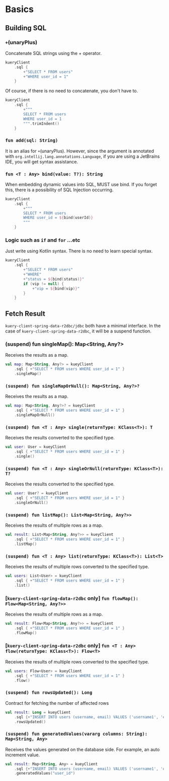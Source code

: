 # Basics

## Building SQL

### `+`(unaryPlus)

Concatenate SQL strings using the + operator.

```kotlin
kueryClient
    .sql {
        +"SELECT * FROM users"
        +"WHERE user_id = 1"
    }
```

Of course, if there is no need to concatenate, you don't have to.

```kotlin
kueryClient
    .sql {
        +"""
        SELECT * FROM users
        WHERE user_id = 1
        """.trimIndent()
    }
```

### `fun add(sql: String)`

It is an alias for `+`(unaryPlus). However, since the argument is annotated
with `org.intellij.lang.annotations.Language`, if you are using a JetBrains IDE, you will get syntax assistance.

### `fun <T : Any> bind(value: T?): String`

When embedding dynamic values into SQL, MUST use bind. If you forget this, there is a possibility of SQL Injection
occurring.

```kotlin
kueryClient
    .sql {
        +"""
        SELECT * FROM users
        WHERE user_id = ${bind(userId)}
        """
    }
```

### Logic such as `if` and `for` ...etc

Just write using Kotlin syntax. There is no need to learn special syntax.

```kotlin
kueryClient
    .sql {
        +"SELECT * FROM users"
        +"WHERE"
        +"status = ${bind(status)}"
        if (vip != null) {
            +"vip = ${bind(vip)}"
        }
    }
```

## Fetch Result

`kuery-client-spring-data-r2dbc/jdbc` both have a minimal interface. In the case of `kuery-client-spring-data-r2dbc`, it
will be a suspend function.

### (suspend) fun singleMap(): Map<String, Any?>

Receives the results as a map.

```kotlin
val map: Map<String, Any?> = kueyClient
    .sql { +"SELECT * FROM users WHERE user_id = 1" }
    .singleMap()
```

### `(suspend) fun singleMapOrNull(): Map<String, Any?>?`

Receives the results as a map.

```kotlin
val map: Map<String, Any?>? = kueyClient
    .sql { +"SELECT * FROM users WHERE user_id = 1" }
    .singleMapOrNull()
```

### `(suspend) fun <T : Any> single(returnType: KClass<T>): T`

Receives the results converted to the specified type.

```kotlin
val user: User = kueyClient
    .sql { +"SELECT * FROM users WHERE user_id = 1" }
    .single()
```

### `(suspend) fun <T : Any> singleOrNull(returnType: KClass<T>): T?`

Receives the results converted to the specified type.

```kotlin
val user: User? = kueyClient
    .sql { +"SELECT * FROM users WHERE user_id = 1" }
    .singleOrNull()
```

### `(suspend) fun listMap(): List<Map<String, Any?>>`

Receives the results of multiple rows as a map.

```kotlin
val result: List<Map<String, Any?>> = kueyClient
    .sql { +"SELECT * FROM users WHERE user_id = 1" }
    .listMap()
```

### `(suspend) fun <T : Any> list(returnType: KClass<T>): List<T>`

Receives the results of multiple rows converted to the specified type.

```kotlin
val users: List<User> = kueyClient
    .sql { +"SELECT * FROM users WHERE user_id = 1" }
    .list()
```

### [`kuery-client-spring-data-r2dbc` only] `fun flowMap(): Flow<Map<String, Any?>>`

Receives the results of multiple rows as a map.

```kotlin
val result: Flow<Map<String, Any?>> = kueyClient
    .sql { +"SELECT * FROM users WHERE user_id = 1" }
    .flowMap()
```

### [`kuery-client-spring-data-r2dbc` only] `fun <T : Any> flow(returnType: KClass<T>): Flow<T>`

Receives the results of multiple rows converted to the specified type.

```kotlin
val users: Flow<User> = kueyClient
    .sql { +"SELECT * FROM users WHERE user_id = 1" }
    .flow()
```

### `(suspend) fun rowsUpdated(): Long`

Contract for fetching the number of affected rows

```kotlin
val result: Long = kueyClient
    .sql {+"INSERT INTO users (username, email) VALUES ('username1', 'email1')"}
    .rowsUpdated()
```

### `(suspend) fun generatedValues(vararg columns: String): Map<String, Any>`

Receives the values generated on the database side. For example, an auto increment value.

```kotlin
val result: Map<String, Any> = kueyClient
    .sql {+"INSERT INTO users (username, email) VALUES ('username1', 'email1')"}
    .generatedValues("user_id")
```
